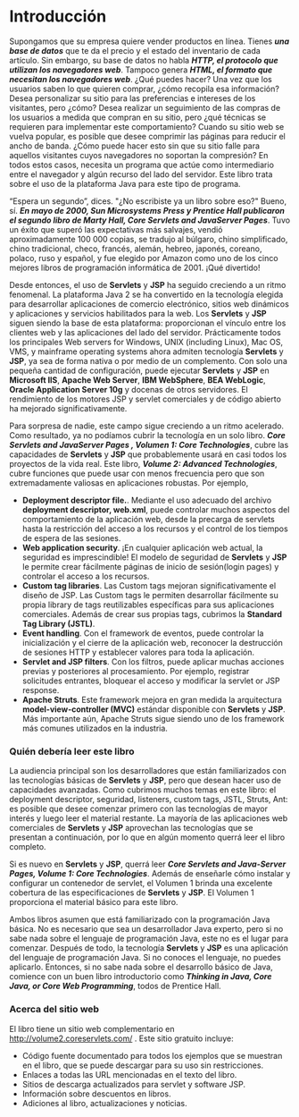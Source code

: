 # Introducción

Supongamos que su empresa quiere vender productos en línea. Tienes ***una base de datos*** que te da el precio y el estado del inventario de cada artículo. Sin embargo, su base de datos no habla ***HTTP, el protocolo que utilizan los navegadores web***. Tampoco genera ***HTML, el formato que necesitan los navegadores web***. ¿Qué puedes hacer? Una vez que los usuarios saben lo que quieren comprar, ¿cómo recopila esa información? Desea personalizar su sitio para las preferencias e intereses de los visitantes, pero ¿cómo? Desea realizar un seguimiento de las compras de los usuarios a medida que compran en su sitio, pero ¿qué técnicas se requieren para implementar este comportamiento? Cuando su sitio web se vuelva popular, es posible que desee comprimir las páginas para reducir el ancho de banda. ¿Cómo puede hacer esto sin que su sitio falle para aquellos visitantes cuyos navegadores no soportan la compresión? En todos estos casos, necesita un programa que actúe como intermediario entre el navegador y algún recurso del lado del servidor. Este libro trata sobre el uso de la plataforma Java para este tipo de programa.

“Espera un segundo”, dices. "¿No escribiste ya un libro sobre eso?" Bueno, sí. ***En mayo de 2000, Sun Microsystems Press y Prentice Hall publicaron el segundo libro de Marty Hall, Core Servlets and JavaServer Pages***. Tuvo un éxito que superó las expectativas más salvajes, vendió aproximadamente 100 000 copias, se tradujo al búlgaro, chino simplificado, chino tradicional, checo, francés, alemán, hebreo, japonés, coreano, polaco, ruso y español, y fue elegido por Amazon como uno de los cinco mejores libros de programación informática de 2001. ¡Qué divertido!

Desde entonces, el uso de **Servlets** y **JSP** ha seguido creciendo a un ritmo fenomenal. La plataforma Java 2 se ha convertido en la tecnología elegida para desarrollar aplicaciones de comercio electrónico, sitios web dinámicos y aplicaciones y servicios habilitados para la web. Los **Servlets** y **JSP** siguen siendo la base de esta plataforma: proporcionan el vínculo entre los clientes web y las aplicaciones del lado del servidor. Prácticamente todos los principales Web servers for Windows, UNIX (including Linux), Mac OS, VMS, y mainframe operating systems ahora admiten tecnología **Servlets** y **JSP**, ya sea de forma nativa o por medio de un complemento. Con solo una pequeña cantidad de configuración, puede ejecutar **Servlets** y **JSP** en **Microsoft IIS**, **Apache Web Server**, **IBM WebSphere**, **BEA WebLogic**, **Oracle Application Server 10g** y docenas de otros servidores. El rendimiento de los motores JSP y servlet comerciales y de código abierto ha mejorado significativamente.

Para sorpresa de nadie, este campo sigue creciendo a un ritmo acelerado. Como resultado, ya no podíamos cubrir la tecnología en un solo libro. ***Core Servlets and JavaServer Pages , Volumen 1: Core Technologies***, cubre las capacidades de **Servlets** y **JSP** que probablemente usará en casi todos los proyectos de la vida real. Este libro, ***Volume 2: Advanced Technologies***, cubre funciones que puede usar con menos frecuencia pero que son extremadamente valiosas en aplicaciones robustas. Por ejemplo,

* **Deployment descriptor file.**. Mediante el uso adecuado del archivo **deployment descriptor, web.xml**, puede controlar muchos aspectos del comportamiento de la aplicación web, desde la precarga de servlets hasta la restricción del acceso a los recursos y el control de los tiempos de espera de las sesiones.
* **Web application security**. ¡En cualquier aplicación web actual, la seguridad es imprescindible! El modelo de seguridad de **Servlets** y **JSP** le permite crear fácilmente páginas de inicio de sesión(login pages) y controlar el acceso a los recursos.
* **Custom tag libraries**. Las Custom tags mejoran significativamente el diseño de JSP. Las Custom tags le permiten desarrollar fácilmente su propia library de tags reutilizables específicas para sus aplicaciones comerciales. Además de crear sus propias tags, cubrimos la **Standard Tag Library (JSTL)**.
* **Event handling**. Con el framework de eventos, puede controlar la inicialización y el cierre de la aplicación web, reconocer la destrucción de sesiones HTTP y establecer valores para toda la aplicación.
* **Servlet and JSP filters**. Con los filtros, puede aplicar muchas acciones previas y posteriores al procesamiento. Por ejemplo, registrar solicitudes entrantes, bloquear el acceso y modificar la servlet or JSP response.
* **Apache Struts**. Este framework mejora en gran medida la arquitectura **model-view-controller (MVC)** estándar disponible con **Servlets** y **JSP**. Más importante aún, Apache Struts sigue siendo uno de los framework más comunes utilizados en la industria.

### Quién debería leer este libro

La audiencia principal son los desarrolladores que están familiarizados con las tecnologías básicas de **Servlets** y **JSP**, pero que desean hacer uso de capacidades avanzadas. Como cubrimos muchos temas en este libro: el deployment descriptor, seguridad, listeners, custom tags, JSTL, Struts, Ant: es posible que desee comenzar primero con las tecnologías de mayor interés y luego leer el material restante. La mayoría de las aplicaciones web comerciales de **Servlets** y **JSP** aprovechan las tecnologías que se presentan a continuación, por lo que en algún momento querrá leer el libro completo.

Si es nuevo en **Servlets** y **JSP**, querrá leer ***Core Servlets and Java-Server Pages, Volume 1: Core Technologies***. Además de enseñarle cómo instalar y configurar un contenedor de servlet, el Volumen 1 brinda una excelente cobertura de las especificaciones de **Servlets** y **JSP**. El Volumen 1 proporciona el material básico para este libro.

Ambos libros asumen que está familiarizado con la programación Java básica. No es necesario que sea un desarrollador Java experto, pero si no sabe nada sobre el lenguaje de programación Java, este no es el lugar para comenzar. Después de todo, la tecnología **Servlets** y **JSP** es una aplicación del lenguaje de programación Java. Si no conoces el lenguaje, no puedes aplicarlo. Entonces, si no sabe nada sobre el desarrollo básico de Java, comience con un buen libro introductorio como ***Thinking in Java, Core Java, or Core Web Programming***, todos de Prentice Hall.

### Acerca del sitio web

El libro tiene un sitio web complementario en http://volume2.coreservlets.com/ . Este sitio gratuito incluye:

* Código fuente documentado para todos los ejemplos que se muestran en el libro, que se puede descargar para su uso sin restricciones.
* Enlaces a todas las URL mencionadas en el texto del libro.
* Sitios de descarga actualizados para servlet y software JSP.
* Información sobre descuentos en libros.
* Adiciones al libro, actualizaciones y noticias.
